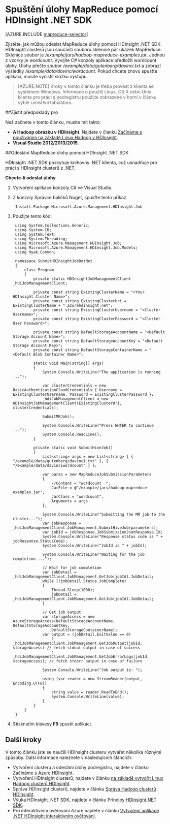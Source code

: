 <properties
    pageTitle="Odeslání MapReduce úlohy pomocí HDInsight .NET SDK | Microsoft Azure"
    description="Zjistěte, jak můžou odeslat MapReduce úlohy Hadoop Azure HDInsight pomocí HDInsight .NET SDK."
    editor="cgronlun"
    manager="jhubbard"
    services="hdinsight"
    documentationCenter=""
    tags="azure-portal"
    authors="mumian"/>

<tags
    ms.service="hdinsight"
    ms.workload="big-data"
    ms.tgt_pltfrm="na"
    ms.devlang="na"
    ms.topic="article"
   ms.date="10/28/2016"
    ms.author="jgao"/>

# <a name="run-mapreduce-jobs-using-hdinsight-net-sdk"></a>Spuštění úlohy MapReduce pomocí HDInsight .NET SDK

[AZURE.INCLUDE [mapreduce-selector](../../includes/hdinsight-selector-use-mapreduce.md)]

Zjistěte, jak můžou odeslat MapReduce úlohy pomocí HDInsight .NET SDK. HDInsight clusterů jsou součástí souboru sklenice pár ukázek MapReduce. Sklenice soubor je */example/jars/hadoop-mapreduce-examples.jar*.  Jednou z vzorky je *wordcount*. Vyvíjíte C# konzoly aplikace předložit wordcount úlohy.  Úlohy přečte soubor */example/data/gutenberg/davinci.txt* a zobrazí výsledky */example/data/davinciwordcount*.  Pokud chcete znovu spusťte aplikaci, musíte vyčistit složku výstupu.

> [AZURE.NOTE] Kroky v tomto článku je třeba provést z klienta se systémem Windows. Informace o použití Linux, OS X nebo Unix klienta pro práci s podregistru použijte zobrazené v horní v článku výběr umístění tabulátoru.

##<a name="prerequisites"></a>Zjistit předpoklady pro

Než začnete v tomto článku, musíte mít takto:

- **A Hadoop obrázku v HDInsight**. Najdete v článku [Začínáme s používáním na základě Linux Hadoop v HDInsight](hdinsight-use-sqoop.md#create-cluster-and-sql-database).
- **Visual Studio 2012/2013/2015**.

##<a name="submit-mapreduce-jobs-using-hdinsight-net-sdk"></a>Odeslání MapReduce úlohy pomocí HDInsight .NET SDK

HDInsight .NET SDK poskytuje knihovny .NET klienta, což usnadňuje pro práci s HDInsight clusterů z .NET. 

**Chcete-li odeslat úlohy**

1. Vytvoření aplikace konzoly C# ve Visual Studiu.
2. Z konzoly Správce balíčků Nuget, spusťte tento příkaz.

        Install-Package Microsoft.Azure.Management.HDInsight.Job

2. Použijte tento kód:

        using System.Collections.Generic;
        using System.IO;
        using System.Text;
        using System.Threading;
        using Microsoft.Azure.Management.HDInsight.Job;
        using Microsoft.Azure.Management.HDInsight.Job.Models;
        using Hyak.Common;

        namespace SubmitHDInsightJobDotNet
        {
            class Program
            {
                private static HDInsightJobManagementClient _hdiJobManagementClient;

                private const string ExistingClusterName = "<Your HDInsight Cluster Name>";
                private const string ExistingClusterUri = ExistingClusterName + ".azurehdinsight.net";
                private const string ExistingClusterUsername = "<Cluster Username>";
                private const string ExistingClusterPassword = "<Cluster User Password>";

                private const string DefaultStorageAccountName = "<Default Storage Account Name>";
                private const string DefaultStorageAccountKey = "<Default Storage Account Key>";
                private const string DefaultStorageContainerName = "<Default Blob Container Name>";

                static void Main(string[] args)
                {
                    System.Console.WriteLine("The application is running ...");

                    var clusterCredentials = new BasicAuthenticationCloudCredentials { Username = ExistingClusterUsername, Password = ExistingClusterPassword };
                    _hdiJobManagementClient = new HDInsightJobManagementClient(ExistingClusterUri, clusterCredentials);

                    SubmitMRJob();

                    System.Console.WriteLine("Press ENTER to continue ...");
                    System.Console.ReadLine();
                }

                private static void SubmitHiveJob()
                {
                    List<string> args = new List<string> { { "/example/data/gutenberg/davinci.txt" }, { "/example/data/davinciwordcount" } };

                    var paras = new MapReduceJobSubmissionParameters
                    {
                        //Content = "wordcount  ",
                        JarFile = @"/example/jars/hadoop-mapreduce-examples.jar",
                        JarClass = "wordcount",
                        Arguments = args
                    };

                    System.Console.WriteLine("Submitting the MR job to the cluster...");
                    var jobResponse = _hdiJobManagementClient.JobManagement.SubmitHiveJob(parameters);
                    var jobId = jobResponse.JobSubmissionJsonResponse.Id;
                    System.Console.WriteLine("Response status code is " + jobResponse.StatusCode);
                    System.Console.WriteLine("JobId is " + jobId);

                    System.Console.WriteLine("Waiting for the job completion ...");

                    // Wait for job completion
                    var jobDetail = _hdiJobManagementClient.JobManagement.GetJob(jobId).JobDetail;
                    while (!jobDetail.Status.JobComplete)
                    {
                        Thread.Sleep(1000);
                        jobDetail = _hdiJobManagementClient.JobManagement.GetJob(jobId).JobDetail;
                    }

                    // Get job output
                    var storageAccess = new AzureStorageAccess(DefaultStorageAccountName, DefaultStorageAccountKey,
                        DefaultStorageContainerName);
                    var output = (jobDetail.ExitValue == 0)
                        ? _hdiJobManagementClient.JobManagement.GetJobOutput(jobId, storageAccess) // fetch stdout output in case of success
                        : _hdiJobManagementClient.JobManagement.GetJobErrorLogs(jobId, storageAccess); // fetch stderr output in case of failure

                    System.Console.WriteLine("Job output is: ");

                    using (var reader = new StreamReader(output, Encoding.UTF8))
                    {
                        string value = reader.ReadToEnd();
                        System.Console.WriteLine(value);
                    }
                }
            }
        }

5. Stisknutím klávesy **F5** spustit aplikaci.


## <a name="next-steps"></a>Další kroky

V tomto článku jste se naučili HDInsight clusteru vytvářet několika různými způsoby. Další informace naleznete v následujících článcích:

- Vytvoření clusteru a odeslání úlohy podregistru, najdete v článku [Začínáme s Azure HDInsight](hdinsight-hadoop-linux-tutorial-get-started.md).
- Vytvoření HDInsight clusterů, najdete v článku [na základě vytvořit Linux Hadoop clusterů HDInsight](hdinsight-hadoop-provision-linux-clusters.md).
- Správa HDInsight clusterů, najdete v článku [Správa Hadoop clusterů HDInsight](hdinsight-administer-use-management-portal.md).
- Výuka HDInsight .NET SDK, najdete v článku Principy [HDInsight.NET SDK](https://msdn.microsoft.com/library/mt271028.aspx).
- Pro interaktivním ověřování Azure najdete v článku [Vytvoření aplikace .NET HDInsight interaktivním ověřování](hdinsight-create-non-interactive-authentication-dotnet-applications.md).




